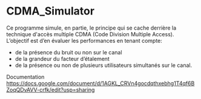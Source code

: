 # CDMA_Simulator
Ce programme simule, en partie, le principe qui se cache derrière la technique d'accès multiple  CDMA (Code Division Multiple Access).  
L’objectif est d’en évaluer les performances en tenant compte:  
- de la présence du bruit ou non sur le canal  
- de la grandeur du facteur d’étalement  
- de la présence ou non de plusieurs utilisateurs simultanés sur le canal. 

Documentation 
https://docs.google.com/document/d/1AGKL_CRVn4gocdqthxebhg1T4qf6BZoqQDvAVV-crfk/edit?usp=sharing
